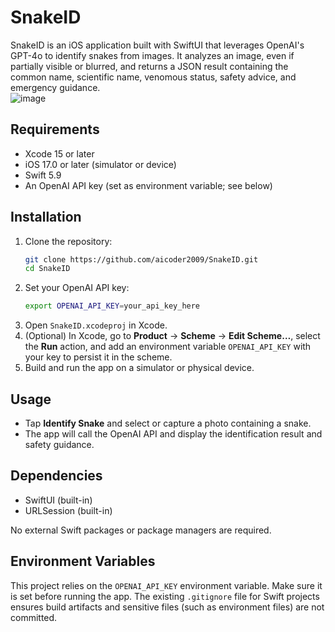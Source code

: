 # SnakeID
SnakeID is an iOS application built with SwiftUI that leverages OpenAI's GPT-4o to identify snakes from images. It analyzes an image, even if partially visible or blurred, and returns a JSON result containing the common name, scientific name, venomous status, safety advice, and emergency guidance.  
![image](https://img.shields.io/badge/iOS-000000?style=for-the-badge&logo=ios&logoColor=white)

## Requirements

- Xcode 15 or later
- iOS 17.0 or later (simulator or device)
- Swift 5.9
- An OpenAI API key (set as environment variable; see below)

## Installation

1. Clone the repository:
   ```bash
   git clone https://github.com/aicoder2009/SnakeID.git
   cd SnakeID
   ```
2. Set your OpenAI API key:
   ```bash
   export OPENAI_API_KEY=your_api_key_here
   ```
3. Open `SnakeID.xcodeproj` in Xcode.
4. (Optional) In Xcode, go to **Product** → **Scheme** → **Edit Scheme…**, select the **Run** action, and add an environment variable `OPENAI_API_KEY` with your key to persist it in the scheme.
5. Build and run the app on a simulator or physical device.

## Usage

- Tap **Identify Snake** and select or capture a photo containing a snake.
- The app will call the OpenAI API and display the identification result and safety guidance.

## Dependencies

- SwiftUI (built-in)
- URLSession (built-in)

No external Swift packages or package managers are required.

## Environment Variables

This project relies on the `OPENAI_API_KEY` environment variable. Make sure it is set before running the app. The existing `.gitignore` file for Swift projects ensures build artifacts and sensitive files (such as environment files) are not committed.

